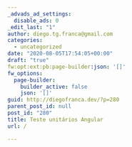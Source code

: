 ```yaml
---
_advads_ad_settings:
  disable_ads: 0
_edit_last: "1"
author: diego.tg.franca@gmail.com
categories:
  - uncategorized
date: "2020-08-05T17:54:05+00:00"
draft: "true"
fw:opt:ext:pb:page-builder:json: '[]'
fw_options:
  page-builder:
    builder_active: false
    json: '[]'
guid: http://diegofranca.dev/?p=280
parent_post_id: null
post_id: "280"
title: Teste unitários Angular
url: /

---
```


